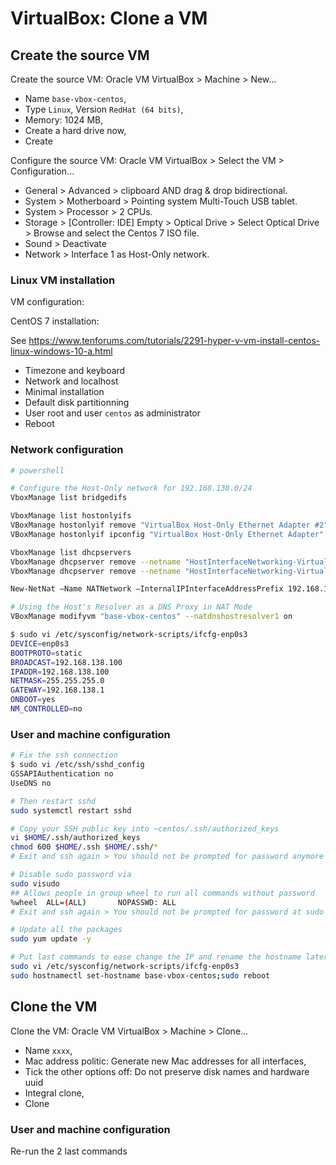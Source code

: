 # VirtualBox: Clone a VM

## Create the source VM

Create the source VM: Oracle VM VirtualBox > Machine > New...
- Name `base-vbox-centos`,
- Type `Linux`, Version `RedHat (64 bits)`,
- Memory: 1024 MB,
- Create a hard drive now,
- Create

Configure the source VM: Oracle VM VirtualBox > Select the VM > Configuration...
- General > Advanced > clipboard AND drag & drop bidirectional.
- System > Motherboard > Pointing system Multi-Touch USB tablet.
- System > Processor > 2 CPUs.
- Storage > [Controller: IDE] Empty > Optical Drive > Select Optical Drive > Browse and select the Centos 7 ISO file.
- Sound > Deactivate
- Network > Interface 1 as Host-Only network.

### Linux VM installation

VM configuration:

CentOS 7 installation:

See https://www.tenforums.com/tutorials/2291-hyper-v-vm-install-centos-linux-windows-10-a.html
- Timezone and keyboard
- Network and localhost
- Minimal installation
- Default disk partitionning
- User root and user `centos` as administrator
- Reboot

### Network configuration

```bash
# powershell

# Configure the Host-Only network for 192.168.138.0/24
VboxManage list bridgedifs

VboxManage list hostonlyifs
VBoxManage hostonlyif remove "VirtualBox Host-Only Ethernet Adapter #2"
VBoxManage hostonlyif ipconfig "VirtualBox Host-Only Ethernet Adapter" -ip 192.168.138.1

VboxManage list dhcpservers
VboxManage dhcpserver remove --netname "HostInterfaceNetworking-VirtualBox Host-Only Ethernet Adapter"
VboxManage dhcpserver remove --netname "HostInterfaceNetworking-VirtualBox Host-Only Ethernet Adapter #2"

New-NetNat –Name NATNetwork –InternalIPInterfaceAddressPrefix 192.168.138.0/24 –Verbose

# Using the Host's Resolver as a DNS Proxy in NAT Mode
VBoxManage modifyvm "base-vbox-centos" --natdnshostresolver1 on
```

```bash
$ sudo vi /etc/sysconfig/network-scripts/ifcfg-enp0s3
DEVICE=enp0s3
BOOTPROTO=static
BROADCAST=192.168.138.100
IPADDR=192.168.138.100
NETMASK=255.255.255.0
GATEWAY=192.168.138.1
ONBOOT=yes
NM_CONTROLLED=no
```

### User and machine configuration

```bash
# Fix the ssh connection
$ sudo vi /etc/ssh/sshd_config
GSSAPIAuthentication no
UseDNS no

# Then restart sshd
sudo systemctl restart sshd

# Copy your SSH public key into ~centos/.ssh/authorized_keys
vi $HOME/.ssh/authorized_keys
chmod 600 $HOME/.ssh $HOME/.ssh/*
# Exit and ssh again > You should not be prompted for password anymore

# Disable sudo password via
sudo visudo
## Allows people in group wheel to run all commands without password
%wheel  ALL=(ALL)       NOPASSWD: ALL
# Exit and ssh again > You should not be prompted for password at sudo anymore

# Update all the packages
sudo yum update -y

# Put last commands to ease change the IP and rename the hostname later
sudo vi /etc/sysconfig/network-scripts/ifcfg-enp0s3
sudo hostnamectl set-hostname base-vbox-centos;sudo reboot
```

## Clone the VM

Clone the VM: Oracle VM VirtualBox > Machine > Clone...
- Name `xxxx`,
- Mac address politic: Generate new Mac addresses for all interfaces,
- Tick the other options off: Do not preserve disk names and hardware uuid
- Integral clone,
- Clone

### User and machine configuration

Re-run the 2 last commands
